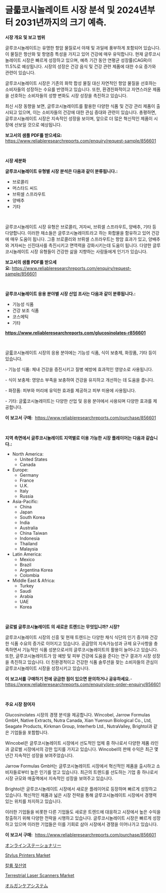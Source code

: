 <p><h1>글룳코시놀레이트 시장 분석 및 2024년부터 2031년까지의 크기 예측.</h1></p><p><strong>시장 개요 및 보고 범위</strong></p>
<p><p>글루코시놀레이트는 유명한 항암 물질로서 야채 및 과일에 풍부하게 포함되어 있습니다. 이 물질은 항산화 및 항염증 특성을 가지고 있어 건강에 매우 유익합니다. 현재 글루코시놀레이트 시장은 빠르게 성장하고 있으며, 예측 기간 동안 연평균 성장률(CAGR)이 11.5%로 예상됩니다. 시장의 성장은 건강 음식 및 건강 관련 제품에 대한 수요 증가와 관련이 있습니다.</p><p>글루코시놀레이트 시장은 기존의 화학 합성 물질 대신 자연적인 항암 물질을 선호하는 소비자들의 성장하는 수요를 반영하고 있습니다. 또한, 환경친화적이고 자연스러운 제품을 선호하는 소비자들의 성향 변화도 시장 성장을 촉진하고 있습니다.</p><p>최신 시장 동향을 보면, 글루코시놀레이트를 활용한 다양한 식품 및 건강 관리 제품이 출시되고 있으며, 이는 소비자들의 건강에 대한 관심 증대와 관련이 있습니다. 총평하면, 글루코시놀레이트 시장은 지속적인 성장을 보이며, 앞으로 더 많은 혁신적인 제품이 시장에 선보일 것으로 예상됩니다.</p></p>
<p><strong>보고서의 샘플 PDF를 받으세요:</strong> <a href="https://www.reliableresearchreports.com/enquiry/request-sample/856601">https://www.reliableresearchreports.com/enquiry/request-sample/856601</a></p>
<p>&nbsp;</p>
<p><strong>시장 세분화</strong></p>
<p><strong>글루코시놀레이트 유형별 시장 분석은 다음과 같이 분류됩니다.:</strong></p>
<p><ul><li>브로콜리</li><li>머스타드 씨드</li><li>브뤼셀 스프라우트</li><li>양배추</li><li>기타</li></ul></p>
<p>&nbsp;</p>
<p><p>글루코시놀레이트 시장 유형은 브로콜리, 겨자씨, 브뤼셀 스프라우트, 양배추, 기타 등 다양합니다. 이러한 채소들은 글루코시놀레이트라고 하는 화합물을 함유하고 있어 건강에 매우 도움이 됩니다. 그중 브로콜리와 브뤼셀 스프라우트는 항암 효과가 있고, 양배추와 겨자씨는 신진대사를 촉진시키고 면역력을 강화시키는데 도움이 됩니다. 다양한 글루코시놀레이트 시장 유형들이 건강한 삶을 지향하는 사람들에게 인기가 있습니다.</p></p>
<p><strong>보고서의 샘플 PDF를 받으세요:</strong>&nbsp;<a href="https://www.reliableresearchreports.com/enquiry/request-sample/856601">https://www.reliableresearchreports.com/enquiry/request-sample/856601</a></p>
<p>&nbsp;</p>
<p><strong> 글루코시놀레이트 응용 분야별 시장 산업 조사는 다음과 같이 분류됩니다.:</strong></p>
<p><ul><li>기능성 식품</li><li>건강 보조 식품</li><li>코스메틱</li><li>기타</li></ul></p>
<p><strong><a href="https://www.reliableresearchreports.com/glucosinolates-r856601">https://www.reliableresearchreports.com/glucosinolates-r856601</a></strong></p>
<p>&nbsp;</p>
<p><p>글룳코시놀레이트 시장의 응용 분야에는 기능성 식품, 식이 보충제, 화장품, 기타 등이 있습니다. </p><p>- 기능성 식품: 체내 건강을 증진시키고 질병 예방에 효과적인 영양소로 사용됩니다. </p><p>- 식이 보충제: 영양소 부족을 보충하여 건강을 유지하고 개선하는 데 도움을 줍니다. </p><p>- 화장품: 피부와 머리에 유익한 효과를 제공하고 피부 미용에 사용됩니다. </p><p>- 기타: 글룳코시놀레이트는 다양한 산업 및 응용 분야에서 사용되며 다양한 효과를 제공합니다.</p></p>
<p><strong>이 보고서 구매:</strong>&nbsp; <a href="https://www.reliableresearchreports.com/purchase/856601">https://www.reliableresearchreports.com/purchase/856601</a></p>
<p>&nbsp;</p>
<p><strong>지역 측면에서 글루코시놀레이트 지역별로 이용 가능한 시장 플레이어는 다음과 같습니다.:</strong></p>
<p><ul>
    <li>
        North America:
        <ul>
            <li>United States</li>
            <li>Canada</li>
        </ul>
    </li>
    <li>
        Europe:
        <ul>
            <li>Germany</li>
            <li>France</li>
            <li>U.K.</li>
            <li>Italy</li>
            <li>Russia</li>
        </ul>
    </li>
    <li>
        Asia-Pacific:
        <ul>
            <li>China</li>
            <li>Japan</li>
            <li>South Korea</li>
            <li>India</li>
            <li>Australia</li>
            <li>China Taiwan</li>
            <li>Indonesia</li>
            <li>Thailand</li>
            <li>Malaysia</li>
        </ul>
    </li>
    <li>
        Latin America:
        <ul>
            <li>Mexico</li>
            <li>Brazil</li>
            <li>Argentina Korea</li>
            <li>Colombia</li>
        </ul>
    </li>
    <li>
        Middle East & Africa:
        <ul>
            <li>Turkey</li>
            <li>Saudi</li>
            <li>Arabia</li>
            <li>UAE</li>
            <li>Korea</li>
        </ul>
    </li>
    </ul></p>
<p>&nbsp;</p>
<p><strong>글로벌 글루코시놀레이트 의 새로운 트렌드는 무엇입니까? 시장?</strong></p>
<p><p>글루코시놀레이트 시장의 신흥 및 현재 트렌드는 다양한 채식 식단의 인기 증가와 건강한 식품 수요의 증가로 이어지고 있습니다. 공급망의 지속가능성과 규제 요구사항을 충족하면서 기능적인 식품 성분으로서의 글루코시놀레이트의 활용이 늘어나고 있습니다. 또한, 글루코시놀레이트가 암 예방 및 피부 건강에 도움을 준다는 연구 결과가 시장 성장을 촉진하고 있습니다. 더 친환경적이고 건강한 식품 솔루션을 찾는 소비자들의 관심이 글루코시놀레이트 시장을 성장시키고 있습니다.</p></p>
<p><strong>이 보고서를 구매하기 전에 궁금한 점이 있으면 문의하거나 공유하세요.</strong>- <a href="https://www.reliableresearchreports.com/enquiry/pre-order-enquiry/856601">https://www.reliableresearchreports.com/enquiry/pre-order-enquiry/856601</a></p>
<p>&nbsp;</p>
<p><strong>주요 시장 참여자</strong></p>
<p><p>Glucosinolates 시장의 경쟁 분석을 제공합니다. Wincobel, Jarrow Formulas GmbH, Native Extracts, Nutra Canada, Xian Yuensun Biological Co., Ltd, Seagate Products, Kirkman Group, Interherb Ltd., NutraValley, Brightol과 같은 기업들을 포함합니다. </p><p>Wincobel은 글루코시놀레이트 시장에서 선도적인 업체 중 하나로서 다양한 제품 라인과 글로벌 시장에서의 강한 입지를 가지고 있습니다. Wincobel의 판매 수익은 최근 몇 년간 지속적인 성장을 보여주었습니다. </p><p>Jarrow Formulas GmbH는 글루코시놀레이트 시장에서 혁신적인 제품을 출시하고 소비자들로부터 높은 인기를 얻고 있습니다. 최근의 트렌드를 선도하는 기업 중 하나로서 시장 규모와 매출액에서 지속적인 성장을 보여주고 있습니다. </p><p>Brightol은 글루코시놀레이트 시장에서 새로운 플레이어로 등장하며 빠르게 성장하고 있습니다. 혁신적인 제품과 넓은 시장 전략을 통해 글루코시놀레이트 시장에서 경쟁력 있는 위치를 차지하고 있습니다. </p><p>이러한 기업들을 비롯한 다른 기업들도 새로운 트렌드에 대응하고 시장에서 높은 수익을 창출하기 위해 다양한 전략을 시행하고 있습니다. 글루코시놀레이트 시장은 빠르게 성장하고 있으며 이러한 기업들은 이를 기회로 삼아 시장에서 경쟁을 이어나가고 있습니다.</p></p>
<p><strong>이 보고서 구매:</strong>&nbsp;&nbsp;<a href="https://www.reliableresearchreports.com/purchase/856601">https://www.reliableresearchreports.com/purchase/856601</a></p>
<p><p><a href="https://github.com/xnljig2898992/Market-Research-Report-List-1/blob/main/311728320720.md">オンラインステーショナリー</a></p><p><a href="https://github.com/jhcraigie/Market-Research-Report-List-2/blob/main/stylus-printers-market.md">Stylus Printers Market</a></p><p><a href="https://github.com/trmesnao7959541/Market-Research-Report-List-1/blob/main/273289319161.md">칼륨 젖산염</a></p><p><a href="https://github.com/sonuprakash1/Market-Research-Report-List-2/blob/main/terrestrial-laser-scanners-market.md">Terrestrial Laser Scanners Market</a></p><p><a href="https://github.com/adcxff01450218/Market-Research-Report-List-1/blob/main/840376420721.md">オルガンケアシステム</a></p></p>